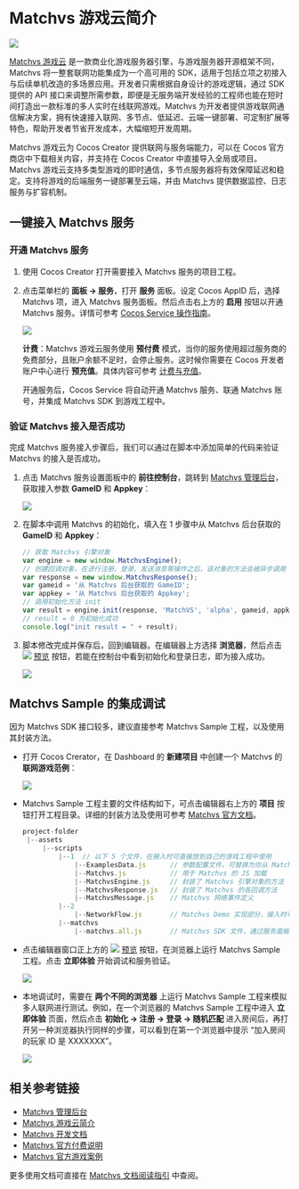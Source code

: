 # Matchvs 游戏云简介

![](matchvs/matchvs-logo.jpg)

[Matchvs 游戏云](https://doc.matchvs.com/matchvs) 是一款商业化游戏服务器引擎，与游戏服务器开源框架不同，Matchvs 将一整套联网功能集成为一个高可用的 SDK，适用于包括立项之初接入与后续单机改造的多场景应用。开发者只需根据自身设计的游戏逻辑，通过 SDK 提供的 API 接口来调整所需参数，即便是无服务端开发经验的工程师也能在短时间打造出一款标准的多人实时在线联网游戏。Matchvs 为开发者提供游戏联网通信解决方案，拥有快速接入联网、多节点、低延迟、云端一键部署、可定制扩展等特色，帮助开发者节省开发成本，大幅缩短开发周期。

Matchvs 游戏云为 Cocos Creator 提供联网与服务端能力，可以在 Cocos 官方商店中下载相关内容，并支持在 Cocos Creator 中直接导入全局或项目。Matchvs 游戏云支持多类型游戏的即时通信，多节点服务器将有效保障延迟和稳定。支持将游戏的后端服务一键部署至云端，并由 Matchvs 提供数据监控、日志服务与扩容机制。

## 一键接入 Matchvs 服务

### 开通 Matchvs 服务

1. 使用 Cocos Creator 打开需要接入 Matchvs 服务的项目工程。
2. 点击菜单栏的 **面板 -> 服务**，打开 **服务** 面板。设定 Cocos AppID 后，选择 Matchvs 项，进入 Matchvs 服务面板。然后点击右上方的 **启用** 按钮以开通 Matchvs 服务。详情可参考 [Cocos Service 操作指南](./user-guide.md)。

    ![](matchvs/matchvs-provisioning.png)

    **计费**：Matchvs 游戏云服务使用 **预付费** 模式，当你的服务使用超过服务商的免费部分，且账户余额不足时，会停止服务。这时候你需要在 Cocos 开发者账户中心进行 **预充值**。具体内容可参考 [计费与充值](./billing-and-charge.md)。

    开通服务后，Cocos Service 将自动开通 Matchvs 服务、联通 Matchvs 账号，并集成 Matchvs SDK 到游戏工程中。
    
### 验证 Matchvs 接入是否成功

完成 Matchvs 服务接入步骤后，我们可以通过在脚本中添加简单的代码来验证 Matchvs 的接入是否成功。

1. 点击 Matchvs 服务设置面板中的 **前往控制台**，跳转到 [Matchvs 管理后台](https://www.matchvs.com/manage/)，获取接入参数 **GameID** 和 **Appkey**：

    ![](matchvs/matchvs-params.jpg)

2. 在脚本中调用 Matchvs 的初始化，填入在 1 步骤中从 Matchvs 后台获取的 **GameID** 和 **Appkey**：

    ```js
    // 获取 Matchvs 引擎对象
    var engine = new window.MatchvsEngine(); 
    // 创建回调对象，在进行注册、登录、发送消息等操作之后，该对象的方法会被异步调用
    var response = new window.MatchvsResponse();
    var gameid = '从 Matchvs 后台获取的 GameID';
    var appkey = '从 Matchvs 后台获取的 Appkey';
    // 调用初始化方法 init
    var result = engine.init(response, 'MatchVS', 'alpha', gameid, appkey, 1);
    // result = 0 为初始化成功
    console.log("init result = " + result);
    ```

3. 脚本修改完成并保存后，回到编辑器。在编辑器上方选择 **浏览器**，然后点击 ![](./image/preview-button.jpg) [预览](https://docs.cocos.com/creator/manual/zh/getting-started/basics/preview-build.html) 按钮，若能在控制台中看到初始化和登录日志，即为接入成功。

    ![](matchvs/matchvs-debugging.png)

## Matchvs Sample 的集成调试

因为 Matchvs SDK 接口较多，建议直接参考 Matchvs Sample 工程，以及使用其封装方法。

- 打开 Cocos Crerator，在 Dashboard 的 **新建项目** 中创建一个 Matchvs 的 **联网游戏范例**： 

  ![](matchvs/matchvs-sample-project.png)

- Matchvs Sample 工程主要的文件结构如下，可点击编辑器右上方的 **项目** 按钮打开工程目录。详细的封装方法及使用可参考 [Matchvs 官方文档](http://doc.matchvs.com/QuickStart/QuickStart-CocosCreator#%E7%AC%AC%E4%B8%80%E8%A1%8C%E4%BB%A3%E7%A0%81)。

    ```js
    project-folder
     |--assets
         |--scripts
             |--1  // 以下 5 个文件，在接入时可直接放到自己的游戏工程中使用
                 |--ExamplesData.js      // 参数配置文件，可替换为你从 Matchvs 管理后台获取的参数
                 |--Matchvs.js           // 用于 Matchvs 的 JS 加载
                 |--MatchvsEngine.js     // 封装了 Matchvs 引擎对象的方法
                 |--MatchvsResponse.js   // 封装了 Matchvs 的各回调方法
                 |--MatchvsMessage.js    // Matchvs 网络事件定义
             |--2
                 |--NetworkFlow.js       // Matchvs Demo 实现部分，接入时可参考其代码
             |--matchvs
                 |--matchvs.all.js       // Matchvs SDK 文件，通过服务面板一键接入时，会以插件的形式导入，无需再做 require 处理。
    ```

- 点击编辑器窗口正上方的 ![](./image/preview-button.jpg) [预览](https://docs.cocos.com/creator/manual/zh/getting-started/basics/preview-build.html) 按钮，在浏览器上运行 Matchvs Sample 工程。点击 **立即体验** 开始调试和服务验证。

  ![](matchvs/matchvs-preview.png)

- 本地调试时，需要在 **两个不同的浏览器** 上运行 Matchvs Sample 工程来模拟多人联网进行测试。例如，在一个浏览器的 Matchvs Sample 工程中进入 **立即体验** 页面，然后点击 **初始化 -> 注册 -> 登录 -> 随机匹配** 进入房间后，再打开另一种浏览器执行同样的步骤，可以看到在第一个浏览器中提示 “加入房间的玩家 ID 是 XXXXXXX”。

  ![](matchvs/matchvs-sample.png)

## 相关参考链接

- [Matchvs 管理后台](https://www.matchvs.com/manage/)
- [Matchvs 游戏云简介](https://doc.matchvs.com/matchvs)
- [Matchvs 开发文档](https://doc.matchvs.com/QuickStart/Guide-Matchvs)
- [Matchvs 官方付费说明](https://doc.matchvs.com/PaymentHelp)
- [Matchvs 官方游戏案例](https://github.com/matchvs/)

更多使用文档可直接在 [Matchvs 文档阅读指引](https://doc.matchvs.com/ReadGuide) 中查阅。
